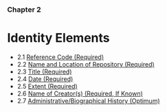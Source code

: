 ### Chapter 2 

# Identity Elements

* 2.1   [Reference Code (Required)](#reference-code-required)
* 2.2   [Name and Location of Repository  (Required)](#name-and-location-of-repository-required)
* 2.3   [Title (Required)](#title-required)
* 2.4   [Date (Required)](#date-required)
* 2.5   [Extent (Required)](#extent-required)
* 2.6   [Name of Creator(s) (Required, If Known)](#name-of-creators-required-if-known)
* 2.7   [Administrative/Biographical History (Optimum)](#administrativebiographical-history-optimum)

